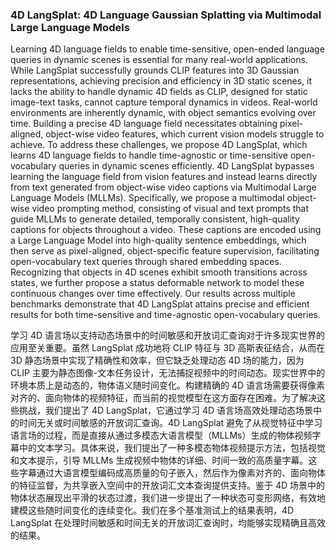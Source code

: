 ### 4D LangSplat: 4D Language Gaussian Splatting via Multimodal Large Language Models

Learning 4D language fields to enable time-sensitive, open-ended language queries in dynamic scenes is essential for many real-world applications. While LangSplat successfully grounds CLIP features into 3D Gaussian representations, achieving precision and efficiency in 3D static scenes, it lacks the ability to handle dynamic 4D fields as CLIP, designed for static image-text tasks, cannot capture temporal dynamics in videos. Real-world environments are inherently dynamic, with object semantics evolving over time. Building a precise 4D language field necessitates obtaining pixel-aligned, object-wise video features, which current vision models struggle to achieve. To address these challenges, we propose 4D LangSplat, which learns 4D language fields to handle time-agnostic or time-sensitive open-vocabulary queries in dynamic scenes efficiently. 4D LangSplat bypasses learning the language field from vision features and instead learns directly from text generated from object-wise video captions via Multimodal Large Language Models (MLLMs). Specifically, we propose a multimodal object-wise video prompting method, consisting of visual and text prompts that guide MLLMs to generate detailed, temporally consistent, high-quality captions for objects throughout a video. These captions are encoded using a Large Language Model into high-quality sentence embeddings, which then serve as pixel-aligned, object-specific feature supervision, facilitating open-vocabulary text queries through shared embedding spaces. Recognizing that objects in 4D scenes exhibit smooth transitions across states, we further propose a status deformable network to model these continuous changes over time effectively. Our results across multiple benchmarks demonstrate that 4D LangSplat attains precise and efficient results for both time-sensitive and time-agnostic open-vocabulary queries.

学习 4D 语言场以支持动态场景中的时间敏感和开放词汇查询对于许多现实世界的应用至关重要。虽然 LangSplat 成功地将 CLIP 特征与 3D 高斯表征结合，从而在 3D 静态场景中实现了精确性和效率，但它缺乏处理动态 4D 场的能力，因为 CLIP 主要为静态图像-文本任务设计，无法捕捉视频中的时间动态。现实世界中的环境本质上是动态的，物体语义随时间变化。构建精确的 4D 语言场需要获得像素对齐的、面向物体的视频特征，而当前的视觉模型在这方面存在困难。为了解决这些挑战，我们提出了 4D LangSplat，它通过学习 4D 语言场高效处理动态场景中的时间无关或时间敏感的开放词汇查询。4D LangSplat 避免了从视觉特征中学习语言场的过程，而是直接从通过多模态大语言模型（MLLMs）生成的物体视频字幕中的文本学习。具体来说，我们提出了一种多模态物体视频提示方法，包括视觉和文本提示，引导 MLLMs 生成视频中物体的详细、时间一致的高质量字幕。这些字幕通过大语言模型编码成高质量的句子嵌入，然后作为像素对齐的、面向物体的特征监督，为共享嵌入空间中的开放词汇文本查询提供支持。鉴于 4D 场景中的物体状态展现出平滑的状态过渡，我们进一步提出了一种状态可变形网络，有效地建模这些随时间变化的连续变化。我们在多个基准测试上的结果表明，4D LangSplat 在处理时间敏感和时间无关的开放词汇查询时，均能够实现精确且高效的结果。
